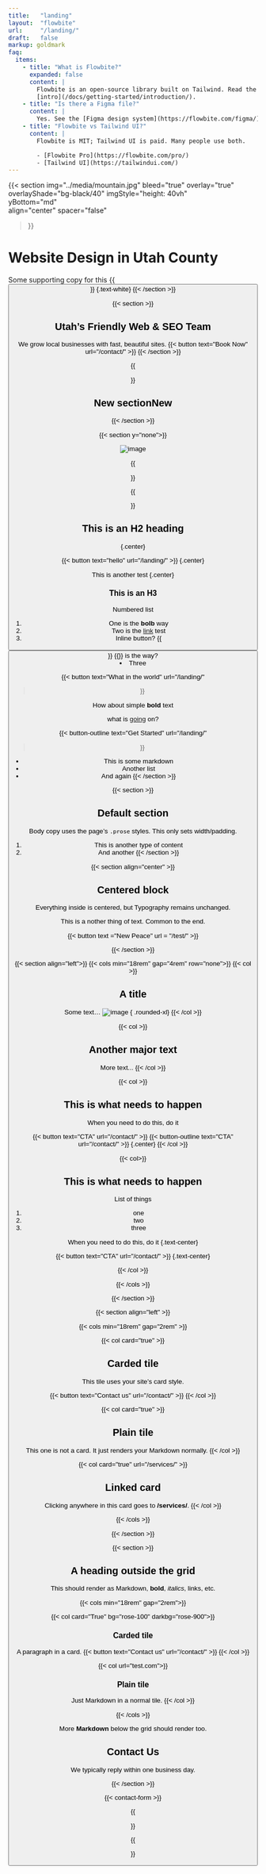 ```yaml
---
title:   "landing"
layout:  "flowbite"
url:     "/landing/"
draft:   false
markup: goldmark
faq:
  items:
    - title: "What is Flowbite?"
      expanded: false
      content: |
        Flowbite is an open-source library built on Tailwind. Read the
        [intro](/docs/getting-started/introduction/).
    - title: "Is there a Figma file?"
      content: |
        Yes. See the [Figma design system](https://flowbite.com/figma/).
    - title: "Flowbite vs Tailwind UI?"
      content: |
        Flowbite is MIT; Tailwind UI is paid. Many people use both.

        - [Flowbite Pro](https://flowbite.com/pro/)
        - [Tailwind UI](https://tailwindui.com/)
---
```

{{< section
  img="../media/mountain.jpg"
  bleed="true"
  overlay="true"
  overlayShade="bg-black/40"
  imgStyle="height: 40vh"     
  yBottom="md"                      
  align="center"
  spacer="false"
>}}

# Website Design in Utah County
Some supporting copy for this {{<button>}}
{.text-white}
{{< /section >}}

{{< section >}}
## Utah’s Friendly Web & SEO Team
We grow local businesses with fast, beautiful sites.
{{< button text="Book Now" url="/contact/" >}}
{{< /section >}}

{{<section>}}

## New sectionNew 

{{< /section >}}



{{< section  y="none">}}

  ![image](../media/carwash.jpg)

{{</section>}}

{{<section>}}

## This is an H2 heading 
{.center}

{{< button text="hello" url="/landing/" >}}
{.center}

This is another test
{.center}

### This is an H3

Numbered list
1. One is the **bolb** way
2. Two is the [link](/test/) test
3. Inline button? {{<button>}} {{<button-outline text="Button" >}} is the way? 
4. Three

{{< button
    text="What in the world"
    url="/landing/"
>}}

How about simple **bold** text

what is [going]("https://rankutah.com") on?

{{< button-outline
    text="Get Started"
    url="/landing/"
>}}

- This is some markdown
- Another list
- And again
{{< /section >}}


{{< section >}}
## Default section
Body copy uses the page’s `.prose` styles. This only sets width/padding.
1. This is another type of content
2. And another
{{< /section >}}

{{< section align="center" >}}
## Centered block

Everything inside is centered, but Typography remains unchanged.

This is a nother thing of text. Common to the end. 

{{< button text ="New Peace" url = "/test/" >}}

{{< /section >}}

{{< section align="left">}}
{{< cols min="18rem" gap="4rem" row="none">}}
  {{< col >}}  
  ## A title

  Some text…
  ![image](../media/carwash.jpg)
  { .rounded-xl}
  {{< /col >}}
  
  {{< col >}}
  ## Another major text
  More text...
  {{< /col >}}
  
  {{< col >}}
  ## This is what needs to happen
  When you need to do this, do it
  
  {{< button text="CTA" url="/contact/" >}}
  {{< button-outline text="CTA" url="/contact/" >}}
  {.center}
  {{< /col >}}

  {{< col>}}
  ## This is what needs to happen 

  List of things

  1. one
  2. two
  3. three
  
  When you need to do this, do it
  {.text-center} 
  
  
  {{< button text="CTA" url="/contact/" >}}
  {.text-center}

  {{< /col >}}

{{< /cols >}}

{{< /section >}}


{{< section align="left" >}}

{{< cols min="18rem" gap="2rem" >}}

  {{< col card="true" >}}
  ## Carded tile
  This tile uses your site’s card style.
  
  {{< button text="Contact us" url="/contact/" >}}
  {{< /col >}}

  {{< col card="true" >}}
  ## Plain tile
  This one is not a card. It just renders your Markdown normally.
  {{< /col >}}

  {{< col card="true" url="/services/" >}}
  ## Linked card
  Clicking anywhere in this card goes to **/services/**.
  {{< /col >}}

{{< /cols >}}

{{< /section >}}



{{< section >}}

## A heading outside the grid
This should render as Markdown, **bold**, *italics*, links, etc.

{{< cols min="18rem" gap="2rem">}}

  {{< col card="True" bg="rose-100" darkbg="rose-900">}}
  ### Carded tile
  A paragraph in a card.
  {{< button text="Contact us" url="/contact/" >}}
  {{< /col >}}

  {{< col url="test.com">}}
  ### Plain tile
  Just Markdown in a normal tile.
  {{< /col >}}

{{< /cols >}}

More **Markdown** below the grid should render too.



## Contact Us
We typically reply within one business day.

{{< /section >}}

{{< contact-form >}}

{{<section>}}

<!-- Elfsight Form Builder | Untitled Form Builder -->
<script src="https://elfsightcdn.com/platform.js" async></script>
<div class="elfsight-app-c9dbaaf6-4e08-4089-ad3a-a57128ae85d6" data-elfsight-app-lazy></div>

{{</section>}}